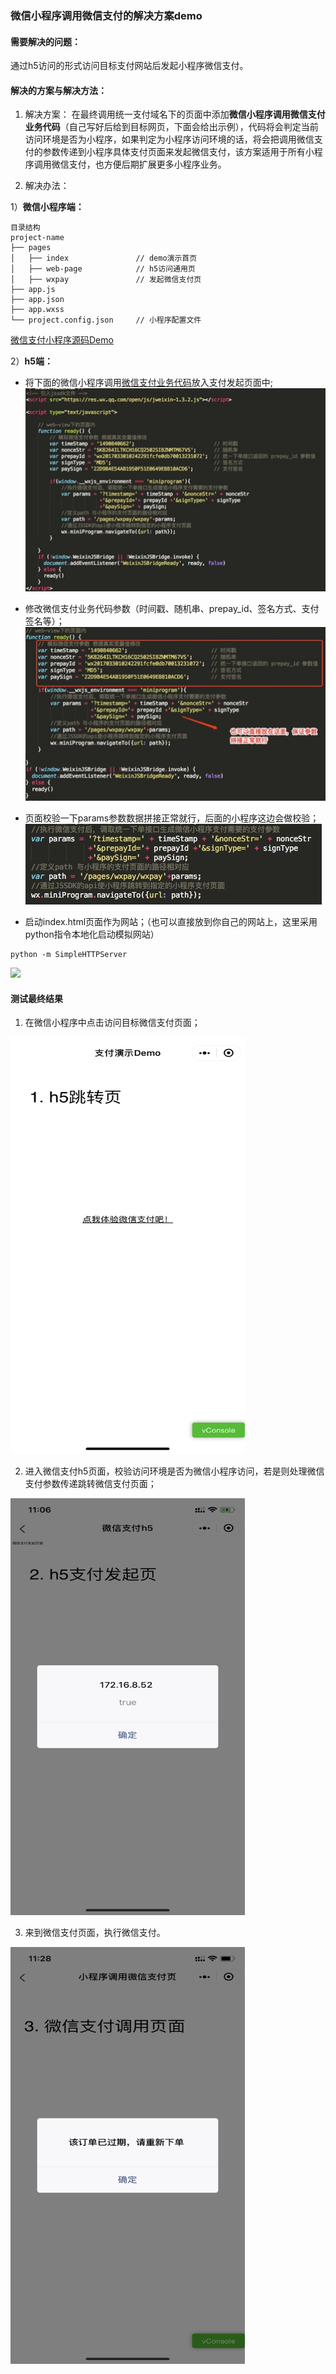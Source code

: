 ### 微信小程序调用微信支付的解决方案demo
#### 需要解决的问题：
通过h5访问的形式访问目标支付网站后发起小程序微信支付。
#### 解决的方案与解决方法：
1. 解决方案：
在最终调用统一支付域名下的页面中添加**微信小程序调用微信支付业务代码**（自己写好后给到目标网页，下面会给出示例），代码将会判定当前访问环境是否为小程序，如果判定为小程序访问环境的话，将会把调用微信支付的参数传递到小程序具体支付页面来发起微信支付，该方案适用于所有小程序调用微信支付，也方便后期扩展更多小程序业务。

2. 解决办法：
    
1）**微信小程序端：**    
```
目录结构
project-name
├── pages
│   ├── index               // demo演示首页
│   ├── web-page            // h5访问通用页
│   ├── wxpay               // 发起微信支付页
├── app.js                  
├── app.json
├── app.wxss   
└── project.config.json     // 小程序配置文件 
```   
[微信支付小程序源码Demo](https://github.com/weipoo/wechat-miniprogram-pay/tree/master/miniprogram-demo)

2）**h5端：**


* 将下面的微信小程序调用[微信支付业务代码](https://github.com/weipoo/wechat-miniprogram-pay/blob/master/pay-h5-demo/index.html)放入支付发起页面中;
![](https://github.com/weipoo/wechat-miniprogram-pay/blob/master/images/code-01.jpg)

* 修改微信支付业务代码参数（时间戳、随机串、prepay_id、签名方式、支付签名等）；
![](https://github.com/weipoo/wechat-miniprogram-pay/blob/master/images/code-02.jpg)

* 页面校验一下params参数数据拼接正常就行，后面的小程序这边会做校验；
![](https://github.com/weipoo/wechat-miniprogram-pay/blob/master/images/code-03.jpg)

* 启动index.html页面作为网站；（也可以直接放到你自己的网站上，这里采用python指令本地化启动模拟网站）
```
python -m SimpleHTTPServer
```
![](https://github.com/weipoo/wechat-miniprogram-pay/blob/master/images/code-04.jpg)


#### 测试最终结果
1. 在微信小程序中点击访问目标微信支付页面；
<img src="https://github.com/weipoo/wechat-miniprogram-pay/blob/master/images/demo-01.jpg" width="375" height="667" />

2. 进入微信支付h5页面，校验访问环境是否为微信小程序访问，若是则处理微信支付参数传递跳转微信支付页面；
<img src="https://github.com/weipoo/wechat-miniprogram-pay/blob/master/images/demo-02.jpg" width="375" height="667" />

3. 来到微信支付页面，执行微信支付。
<img src="https://github.com/weipoo/wechat-miniprogram-pay/blob/master/images/demo-03.jpg" width="375" height="667" />





